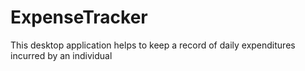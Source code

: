 # ExpenseTracker
This desktop application helps to keep a record of daily expenditures incurred by an individual
